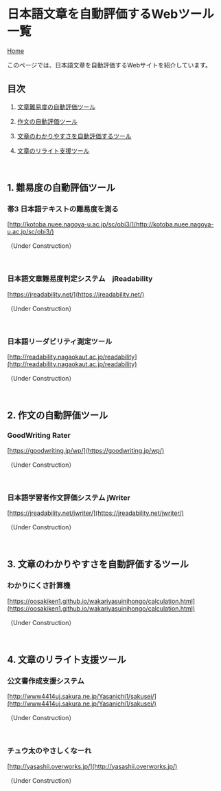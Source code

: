 # 日本語文章を自動評価するWebツール一覧

<div class="my-1">
<a href="./index.html" class="badge btn-secondary">Home</a>
</div>

このページでは、日本語文章を自動評価するWebサイトを紹介しています。 

## 目次

1. [文章難易度の自動評価ツール](#難易度の自動評価ツール)

2. [作文の自動評価ツール](#作文の自動評価ツール)

3. [文章のわかりやすさを自動評価するツール](#文章のわかりやすさを自動評価するツール)

4. [文章のリライト支援ツール](#文章のリライト支援ツール)

<br>

## 1. 難易度の自動評価ツール<a id="難易度の自動評価ツール"></a>

### 帯3	日本語テキストの難易度を測る

[http://kotoba.nuee.nagoya-u.ac.jp/sc/obi3/](http://kotoba.nuee.nagoya-u.ac.jp/sc/obi3/)

（Under Construction）

<br>

### 日本語文章難易度判定システム　jReadability

[https://jreadability.net/](https://jreadability.net/)

（Under Construction）

<br>

### 日本語リーダビリティ測定ツール
[http://readability.nagaokaut.ac.jp/readability](http://readability.nagaokaut.ac.jp/readability)

（Under Construction）

<br>

## 2. 作文の自動評価ツール<a id="作文の自動評価ツール"></a>

### GoodWriting Rater
[https://goodwriting.jp/wp/](https://goodwriting.jp/wp/)

（Under Construction）

<br>

### 日本語学習者作文評価システム jWriter
[https://jreadability.net/jwriter/](https://jreadability.net/jwriter/)

（Under Construction）

<br>

## 3. 文章のわかりやすさを自動評価するツール<a id="文章のわかりやすさを自動評価するツール"></a>

### わかりにくさ計算機
[https://oosakiken1.github.io/wakariyasuinihongo/calculation.html](https://oosakiken1.github.io/wakariyasuinihongo/calculation.html)

（Under Construction）

<br>

## 4. 文章のリライト支援ツール<a id="文章のリライト支援ツール"></a>

### 公文書作成支援システム
[http://www4414uj.sakura.ne.jp/Yasanichi1/sakusei/](http://www4414uj.sakura.ne.jp/Yasanichi1/sakusei/)

（Under Construction）

<br>

### チュウ太のやさしくなーれ
[http://yasashii.overworks.jp/](http://yasashii.overworks.jp/)

（Under Construction）

<br>

